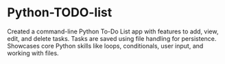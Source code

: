 # Python-TODO-list
Created a command-line Python To-Do List app with features to add, view, edit, and delete tasks. Tasks are saved using file handling for persistence. Showcases core Python skills like loops, conditionals, user input, and working with files.
